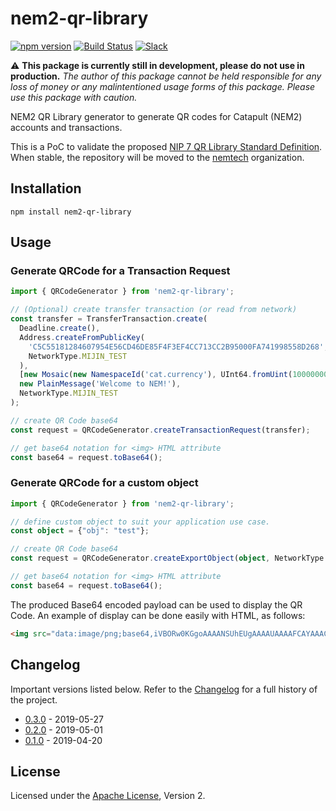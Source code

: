 # nem2-qr-library

[![npm version](https://badge.fury.io/js/nem2-qr-library.svg)](https://badge.fury.io/js/nem2-qr-library)
[![Build Status](https://travis-ci.org/anthonylaw/nem2-qr-library.svg?branch=master)](https://travis-ci.org/anthonylaw/nem2-qr-library)
[![Slack](https://img.shields.io/badge/chat-on%20slack-green.svg)](https://nem2.slack.com/messages/CB0UU89GS//)

:warning: **This package is currently still in development, please do not use in production.** *The author of this package cannot be held responsible for any loss of money or any malintentioned usage forms of this package. Please use this package with caution.*

NEM2 QR Library generator to generate QR codes for Catapult (NEM2) accounts and transactions.

This is a PoC to validate the proposed [NIP 7 QR Library Standard Definition](https://github.com/nemtech/NIP/issues/3). When stable, the repository will be moved to the [nemtech](https://github.com/nemtech) organization.

## Installation

`npm install nem2-qr-library`

## Usage

### Generate QRCode for a Transaction Request

```typescript
import { QRCodeGenerator } from 'nem2-qr-library';

// (Optional) create transfer transaction (or read from network)
const transfer = TransferTransaction.create(
  Deadline.create(),
  Address.createFromPublicKey(
    'C5C55181284607954E56CD46DE85F4F3EF4CC713CC2B95000FA741998558D268',
    NetworkType.MIJIN_TEST
  ),
  [new Mosaic(new NamespaceId('cat.currency'), UInt64.fromUint(10000000))],
  new PlainMessage('Welcome to NEM!'),
  NetworkType.MIJIN_TEST
);

// create QR Code base64
const request = QRCodeGenerator.createTransactionRequest(transfer);

// get base64 notation for <img> HTML attribute
const base64 = request.toBase64();
```

### Generate QRCode for a custom object

```typescript
import { QRCodeGenerator } from 'nem2-qr-library';

// define custom object to suit your application use case.
const object = {"obj": "test"};

// create QR Code base64
const request = QRCodeGenerator.createExportObject(object, NetworkType.TEST_NET);

// get base64 notation for <img> HTML attribute
const base64 = request.toBase64();

```

The produced Base64 encoded payload can be used to display the QR Code. An example of display can be done easily with HTML, as follows:

```html
<img src="data:image/png;base64,iVBORw0KGgoAAAANSUhEUgAAAAUAAAAFCAYAAACNbyblAAAAHElEQVQI12P4//8/w38GIAXDIBKE0DHxgljNBAAO9TXL0Y4OHwAAAABJRU5ErkJggg==" alt="Transfer Transaction QR code" />
```

## Changelog

Important versions listed below. Refer to the [Changelog](CHANGELOG.md) for a full history of the project.

- [0.3.0](CHANGELOG.md) - 2019-05-27
- [0.2.0](CHANGELOG.md) - 2019-05-01
- [0.1.0](CHANGELOG.md) - 2019-04-20

## License

Licensed under the [Apache License](LICENSE.md), Version 2.
